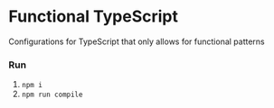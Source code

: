 # Functional TypeScript

  Configurations for TypeScript that only allows for functional patterns

### Run
1. `npm i`
2. `npm run compile`
